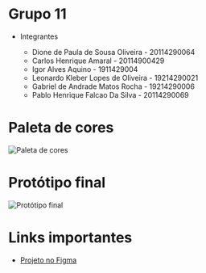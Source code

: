 # Grupo 11
  * Integrantes

     - Dione de Paula de Sousa Oliveira - 20114290064
     - Carlos Henrique Amaral - 20114900429
     - Igor Alves Aquino - 1911429004
     - Leonardo Kleber Lopes de Oliveira - 19214290021
     - Gabriel de Andrade Matos Rocha - 19214290006
     - Pablo Henrique Falcao Da Silva - 20114290069

# Paleta de cores

![Paleta de cores](https://user-images.githubusercontent.com/61297882/134220698-45f272f1-43d0-49a3-85c7-0897aa8d5817.png)

<h1 align="left">Protótipo final</h1>

![Protótipo final](https://user-images.githubusercontent.com/61297882/134233882-f67b1146-d28f-4bfd-beb3-141e4506314f.png)

# Links importantes

- [Projeto no Figma](https://www.figma.com/file/aThg9Ebolu2kepnjvP0eMl/Untitled?node-id=0%3A1/)

